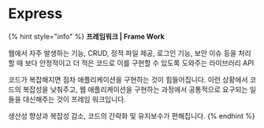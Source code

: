 # Express

{% hint style="info" %}
**프레임워크 \| Frame Work**

웹에서 자주 발생하는 기능, CRUD, 정적 파일 제공, 로그인 기능, 보안 이슈 등을 처리할 때 보다 안정적이고 더 적은 코드로 이를 구현할 수 있도록 도와주는 라이브러리 API

코드가 복잡해지면 점차 애플리케이션을 구현하는 것이 힘들어집니다. 이런 상황에서 코드의 복잡성을 낮춰주고, 웹 애플리케이션을 구현하는 과정에서 공통적으로 요구되는 일들을 대신해주는 것이 프레임 워크입니다.

생산성 향상과 복잡성 감소, 코드의 간략화 및 유지보수가 편해집니다.
{% endhint %}

